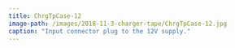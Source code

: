 ```yaml
---
title: ChrgTpCase-12
image-path: /images/2018-11-3-charger-tape/ChrgTpCase-12.jpg
caption: "Input connector plug to the 12V supply."
---
```

